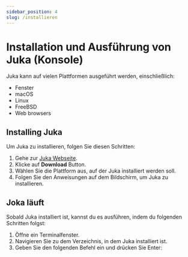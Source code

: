 ```yaml
---
sidebar_position: 4
slug: /installieren
---
```


# Installation und Ausführung von Juka (Konsole)

Juka kann auf vielen Plattformen ausgeführt werden, einschließlich:

* Fenster
* macOS
* Linux
* FreeBSD
* Web browsers

## Installing Juka

Um Juka zu installieren, folgen Sie diesen Schritten:

1. Gehe zur [Juka Webseite](https://jukalang.com/).
2. Klicke auf **Download** Button.
3. Wählen Sie die Plattform aus, auf der Juka installiert werden soll.
4. Folgen Sie den Anweisungen auf dem Bildschirm, um Juka zu installieren.

## Joka läuft

Sobald Juka installiert ist, kannst du es ausführen, indem du folgenden Schritten folgst:

1. Öffne ein Terminalfenster.
2. Navigieren Sie zu dem Verzeichnis, in dem Juka installiert ist.
3. Geben Sie den folgenden Befehl ein und drücken Sie Enter:
